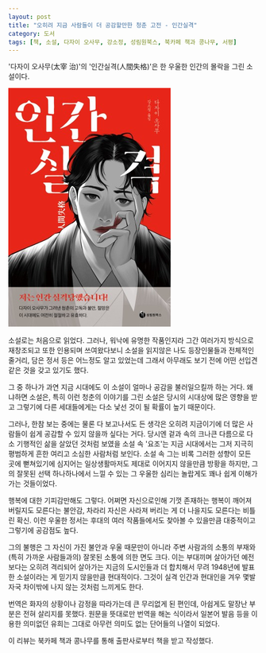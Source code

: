 ```yaml
---
layout: post
title: "오히려 지금 사람들이 더 공감할만한 청춘 고전 - 인간실격"
category: 도서
tags: [책, 소설, 다자이 오사무, 강소정, 성림원북스, 북카페 책과 콩나무, 서평]
---
```


'다자이 오사무(太宰 治)'의
'인간실격(人間失格)'은
한 우울한 인간의 몰락을 그린 소설이다.

![표지](/images/book/no-longer-human-book-h480.jpg)

소설로는 처음으로 읽었다.
그러나, 워낙에 유명한 작품인지라 그간 여러가지 방식으로 재창조되고 또한 인용되며 쓰여왔다보니
소설을 읽지않은 나도 등장인물들과 전체적인 줄거리, 담은 정서 등은 어느정도 알고 있었는데
그래서 아무래도 보기 전에 어떤 선입견 같은 것을 갖고 있기도 했다.

그 중 하나가 과연 지금 시대에도 이 소설이 얼마나 공감을 불러일으킬까 하는 거다.
왜냐하면 소설은, 특히 이런 청춘의 이야기를 그린 소설은
당시의 시대상에 많은 영향을 받고
그렇기에 다른 세대들에게는 다소 낯선 것이 될 확률이 높기 때문이다.

그러나, 한참 보는 중에는 물론 다 보고나서도 든 생각은
오히려 지금이기에 더 많은 사람들이 쉽게 공감할 수 있지 않을까 싶다는 거다.
당시엔 겉과 속의 크나큰 다름으로 다소 기행적인 삶을 살았던 것처럼 보였을 소설 속 '요조'는
지금 시대에서는 그저 지극히 평범하게 흔한 여리고 소심한 사람처럼 보인다.
소설 속 그는 비록 그러한 성향이 모든 곳에 뻗쳐있기에 심지어는 일상생활마저도 제대로 이어지지 않을만큼 방황을 하지만,
그의 잘못된 선택 하나하나에서 느낄 수 있는 그 우울한 심리는 놀랍게도 꽤나 쉽게 이해가 가는 것들이었다.

행복에 대한 기피감만해도 그렇다.
어쩌면 자신으로인해 기껏 존재하는 행복이 깨어져 버릴지도 모른다는 불안감,
차라리 자신은 사라져 버리는 게 더 나을지도 모른다는 비틀린 확신.
이런 우울한 정서는 후대의 여러 작품들에서도 찾아볼 수 있을만큼 대중적이고
그렇기에 공감점도 높다.

그의 불행은 그 자신이 가진 불안과 우울 때문만이 아니라
주변 사람과의 소통의 부재와 (특히 가까운 사람들과의) 잘못된 소통에 의한 면도 크다.
이는 부대끼며 살아가던 예전보다는 오히려 격리되어 살아가는 지금의 도시인들과 더 합치해서
무려 1948년에 발표한 소설이라는 게 믿기지 않을만큼 현대적이다.
그것이 실격 인간과 현대인을 겨우 몇발자국 차이밖에 나지 않는 것처럼 느끼게도 한다.

번역은 화자의 상황이나 감정을 따라가는데 큰 무리없게 된 편인데,
아쉽게도 말장난 부분은 전혀 살리지를 못했다.
원문을 뜻대로만 번역을 해논 식이라서
일본어 발음 등을 이용한 의미없던 유희는
그대로 아무런 의미도 없는 단어들의 나열이 되었다.



<div class="im im-info">
이 리뷰는 북카페 책과 콩나무를 통해 출판사로부터 책을 받고 작성했다.
</div>
